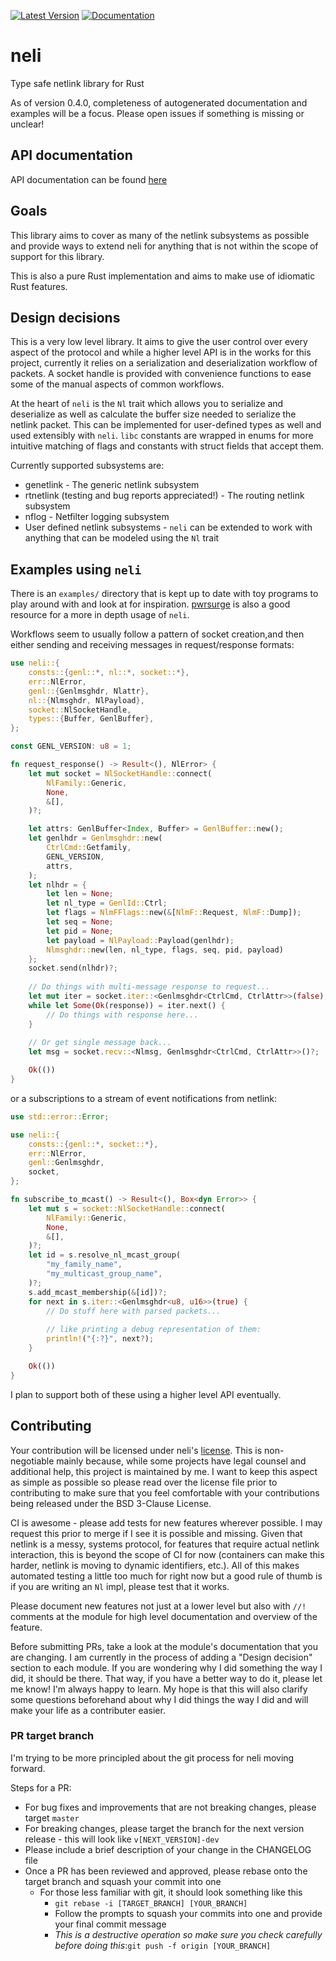 [![Latest Version](https://img.shields.io/crates/v/neli.svg)](https://crates.io/crates/neli) [![Documentation](https://docs.rs/neli/badge.svg)](https://docs.rs/neli)

# neli
Type safe netlink library for Rust

As of version 0.4.0, completeness of autogenerated documentation
and examples will be a focus. Please open issues if something is
missing or unclear!

## API documentation
API documentation can be found [here](https://docs.rs/neli/)

## Goals

This library aims to cover as many of the netlink subsystems as
possible and provide ways to extend neli for anything that is not
within the scope of support for this library.

This is also a pure Rust implementation and aims to make use of
idiomatic Rust features.

## Design decisions

This is a very low level library. It aims to give the user control
over every aspect of the protocol and while a higher level API is in
the works for this project, currently it relies on a serialization and
deserialization workflow of packets. A socket handle is provided with
convenience functions to ease some of the manual aspects of common
workflows.

At the heart of `neli` is the `Nl` trait which allows you to
serialize and deserialize as well as calculate the buffer size needed
to serialize the netlink packet. This can be implemented for
user-defined types as well and used extensibly with `neli`. `libc`
constants are wrapped in enums for more intuitive matching of flags
and constants with struct fields that accept them.

Currently supported subsystems are:
* genetlink - The generic netlink subsystem
* rtnetlink (testing and bug reports appreciated!) - The routing
netlink subsystem
* nflog - Netfilter logging subsystem
* User defined netlink subsystems - `neli` can be extended to work
with anything that can be modeled using the `Nl` trait

## Examples using `neli`

There is an `examples/` directory that is kept up to date with toy
programs to play around with and look at for inspiration.
[pwrsurge](https://github.com/jbaublitz/pwrsurge) is also a good
resource for a more in depth usage of `neli`.

Workflows seem to usually follow a pattern of socket creation,and
then either sending and receiving messages in request/response
formats:

```rust
use neli::{
    consts::{genl::*, nl::*, socket::*},
    err::NlError,
    genl::{Genlmsghdr, Nlattr},
    nl::{Nlmsghdr, NlPayload},
    socket::NlSocketHandle,
    types::{Buffer, GenlBuffer},
};

const GENL_VERSION: u8 = 1;

fn request_response() -> Result<(), NlError> {
    let mut socket = NlSocketHandle::connect(
        NlFamily::Generic,
        None,
        &[],
    )?;

    let attrs: GenlBuffer<Index, Buffer> = GenlBuffer::new();
    let genlhdr = Genlmsghdr::new(
        CtrlCmd::Getfamily,
        GENL_VERSION,
        attrs,
    );
    let nlhdr = {
        let len = None;
        let nl_type = GenlId::Ctrl;
        let flags = NlmFFlags::new(&[NlmF::Request, NlmF::Dump]);
        let seq = None;
        let pid = None;
        let payload = NlPayload::Payload(genlhdr);
        Nlmsghdr::new(len, nl_type, flags, seq, pid, payload)
    };
    socket.send(nlhdr)?;
    
    // Do things with multi-message response to request...
    let mut iter = socket.iter::<Genlmsghdr<CtrlCmd, CtrlAttr>>(false);
    while let Some(Ok(response)) = iter.next() {
        // Do things with response here...
    }
    
    // Or get single message back...
    let msg = socket.recv::<Nlmsg, Genlmsghdr<CtrlCmd, CtrlAttr>>()?;

    Ok(())
}
```

or a subscriptions to a stream of event notifications from netlink:

```rust
use std::error::Error;

use neli::{
    consts::{genl::*, socket::*},
    err::NlError,
    genl::Genlmsghdr,
    socket,
};

fn subscribe_to_mcast() -> Result<(), Box<dyn Error>> {
    let mut s = socket::NlSocketHandle::connect(
        NlFamily::Generic,
        None,
        &[],
    )?;
    let id = s.resolve_nl_mcast_group(
        "my_family_name",
        "my_multicast_group_name",
    )?;
    s.add_mcast_membership(&[id])?;
    for next in s.iter::<Genlmsghdr<u8, u16>>(true) {
        // Do stuff here with parsed packets...
    
        // like printing a debug representation of them:
        println!("{:?}", next?);
    }

    Ok(())
}
```

I plan to support both of these using a higher level API eventually.

## Contributing

Your contribution will be licensed under neli's [license](LICENSE). This is non-negotiable mainly
because, while some projects have legal counsel and additional help, this project is maintained by me.
I want to keep this aspect as simple as possible so please read over the license file prior to
contributing to make sure that you feel comfortable with your contributions being released under
the BSD 3-Clause License.

CI is awesome - please add tests for new features wherever possible. I may request this prior to merge
if I see it is possible and missing. Given that netlink is a messy, systems protocol, for features
that require actual netlink interaction, this is beyond the scope of CI for now (containers can make
this harder, netlink is moving to dynamic identifiers, etc.). All of this makes automated testing
a little too much for right now but a good rule of thumb is if you are writing an `Nl` impl,
please test that it works.

Please document new features not just at a lower level but also with `//!` comments at the module
for high level documentation and overview of the feature.

Before submitting PRs, take a look at the module's documentation that you are changing. I am
currently in the process of adding a "Design decision" section to each module. If you are
wondering why I did something the way I did, it should be there. That way, if you have a better
way to do it, please let me know! I'm always happy to learn. My hope is that this will also
clarify some questions beforehand about why I did things the way I did and will make your life
as a contributer easier.

### PR target branch

I'm trying to be more principled about the git process for neli moving forward.

Steps for a PR:
* For bug fixes and improvements that are not breaking changes, please target `master`
* For breaking changes, please target the branch for the next version release - this will
look like `v[NEXT_VERSION]-dev`
* Please include a brief description of your change in the CHANGELOG file
* Once a PR has been reviewed and approved, please rebase onto the target branch and squash your
commit into one
  * For those less familiar with git, it should look something like this
    * `git rebase -i [TARGET_BRANCH] [YOUR_BRANCH]`
    * Follow the prompts to squash your commits into one and provide your final commit message
    * _This is a destructive operation so make sure you check carefully before doing this_:`git push -f origin [YOUR_BRANCH]`
